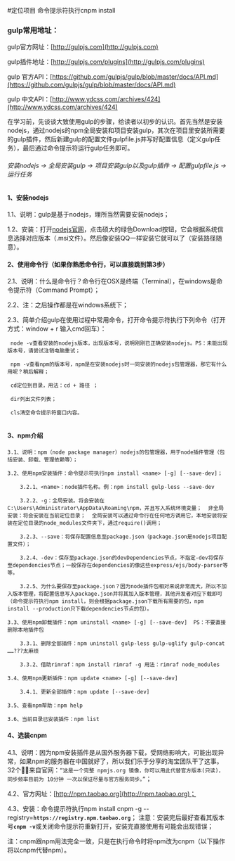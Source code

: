 #定位项目 命令提示符执行cnpm install

### gulp常用地址：

gulp官方网址：[http://gulpjs.com](http://gulpjs.com)

gulp插件地址：[http://gulpjs.com/plugins](http://gulpjs.com/plugins)

gulp 官方API：[https://github.com/gulpjs/gulp/blob/master/docs/API.md](https://github.com/gulpjs/gulp/blob/master/docs/API.md)

gulp 中文API：[http://www.ydcss.com/archives/424](http://www.ydcss.com/archives/424)

在学习前，先谈谈大致使用gulp的步骤，给读者以初步的认识。首先当然是安装nodejs，通过nodejs的npm全局安装和项目安装gulp，其次在项目里安装所需要的gulp插件，然后新建gulp的配置文件gulpfile.js并写好配置信息（定义gulp任务），最后通过命令提示符运行gulp任务即可。

###### 安装nodejs -> 全局安装gulp -> 项目安装gulp以及gulp插件 -> 配置gulpfile.js -> 运行任务

#### 1、安装nodejs

1.1、说明：gulp是基于nodejs，理所当然需要安装nodejs；

1.2、安装：打开[nodejs官网](https://nodejs.org/en/)，点击硕大的绿色Download按钮，它会根据系统信息选择对应版本（.msi文件）。然后像安装QQ一样安装它就可以了（安装路径随意）。

#### 2、使用命令行（如果你熟悉命令行，可以直接跳到第3步）

2.1、说明：什么是命令行？命令行在OSX是终端（Terminal），在windows是命令提示符（Command Prompt）；

2.2、注：之后操作都是在windows系统下；

2.3、简单介绍gulp在使用过程中常用命令，打开命令提示符执行下列命令（打开方式：window + r 输入cmd回车）：

     node -v查看安装的nodejs版本，出现版本号，说明刚刚已正确安装nodejs。PS：未能出现版本号，请尝试注销电脑重试；

     npm -v查看npm的版本号，npm是在安装nodejs时一同安装的nodejs包管理器，那它有什么用呢？稍后解释；

     cd定位到目录，用法：cd + 路径 ；

     dir列出文件列表；

     cls清空命令提示符窗口内容。

   <img src="http://static.ydcss.com/uploads/2015/03/gulp-01.png" alt="">

#### 3、npm介绍


    3.1、说明：npm（node package manager）nodejs的包管理器，用于node插件管理（包括安装、卸载、管理依赖等）；

    3.2、使用npm安装插件：命令提示符执行npm install <name> [-g] [--save-dev]；

        3.2.1、<name>：node插件名称。例：npm install gulp-less --save-dev

        3.2.2、-g：全局安装。将会安装在C:\Users\Administrator\AppData\Roaming\npm，并且写入系统环境变量；  非全局安装：将会安装在当前定位目录；  全局安装可以通过命令行在任何地方调用它，本地安装将安装在定位目录的node_modules文件夹下，通过require()调用；

        3.2.3、--save：将保存配置信息至package.json（package.json是nodejs项目配置文件）；

        3.2.4、-dev：保存至package.json的devDependencies节点，不指定-dev将保存至dependencies节点；一般保存在dependencies的像这些express/ejs/body-parser等等。

        3.2.5、为什么要保存至package.json？因为node插件包相对来说非常庞大，所以不加入版本管理，将配置信息写入package.json并将其加入版本管理，其他开发者对应下载即可（命令提示符执行npm install，则会根据package.json下载所有需要的包，npm install --production只下载dependencies节点的包）。

    3.3、使用npm卸载插件：npm uninstall <name> [-g] [--save-dev]  PS：不要直接删除本地插件包

        3.3.1、删除全部插件：npm uninstall gulp-less gulp-uglify gulp-concat ……???太麻烦

        3.3.2、借助rimraf：npm install rimraf -g 用法：rimraf node_modules

    3.4、使用npm更新插件：npm update <name> [-g] [--save-dev]

        3.4.1、更新全部插件：npm update [--save-dev]

    3.5、查看npm帮助：npm help

    3.6、当前目录已安装插件：npm list

#### 4、选装cnpm

4.1、说明：因为npm安装插件是从国外服务器下载，受网络影响大，可能出现异常，如果npm的服务器在中国就好了，所以我们乐于分享的淘宝团队干了这事。32个！来自官网：`“这是一个完整 npmjs.org 镜像，你可以用此代替官方版本(只读)，同步频率目前为 10分钟 一次以保证尽量与官方服务同步。”`；

4.2、官方网址：[http://npm.taobao.org](http://npm.taobao.org)；

4.3、安装：命令提示符执行npm install cnpm -g --registry=<strong>`https://registry.npm.taobao.org`</strong>；  注意：安装完后最好查看其版本号<strong>`cnpm -v`</strong>或关闭命令提示符重新打开，安装完直接使用有可能会出现错误；

注：cnpm跟npm用法完全一致，只是在执行命令时将npm改为cnpm（以下操作将以cnpm代替npm）。